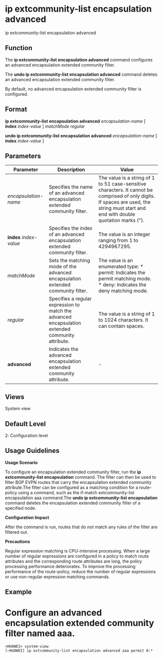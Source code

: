 ip extcommunity-list encapsulation advanced
===========================================

ip extcommunity-list encapsulation advanced

Function
--------



The **ip extcommunity-list encapsulation advanced** command configures an advanced encapsulation extended community filter.

The **undo ip extcommunity-list encapsulation advanced** command deletes an advanced encapsulation extended community filter.



By default, no advanced encapsulation extended community filter is configured.


Format
------

**ip extcommunity-list encapsulation advanced** *encapsulation-name* [ **index** *index-value* ] *matchMode* *regular*

**undo ip extcommunity-list encapsulation advanced** *encapsulation-name* [ **index** *index-value* ]


Parameters
----------

| Parameter | Description | Value |
| --- | --- | --- |
| *encapsulation-name* | Specifies the name of an advanced encapsulation extended community filter. | The value is a string of 1 to 51 case-sensitive characters. It cannot be comprised of only digits. If spaces are used, the string must start and end with double quotation marks ("). |
| **index** *index-value* | Specifies the index of an advanced encapsulation extended community filter. | The value is an integer ranging from 1 to 4294967295. |
| *matchMode* | Sets the matching mode of the advanced encapsulation extended community filter. | The value is an enumerated type:   * permit: Indicates the permit matching mode. * deny: Indicates the deny matching mode. |
| *regular* | Specifies a regular expression to match the advanced encapsulation extended community attribute. | The value is a string of 1 to 1024 characters. It can contain spaces. |
| **advanced** | Indicates the advanced encapsulation extended community attribute. | - |



Views
-----

System view


Default Level
-------------

2: Configuration level


Usage Guidelines
----------------

**Usage Scenario**



To configure an encapsulation extended community filter, run the **ip extcommunity-list encapsulation** command. The filter can then be used to filter BGP EVPN routes that carry the encapsulation extended community attribute.The filter can be configured as a matching condition for a route-policy using a command, such as the if-match extcommunity-list encapsulation aaa command.The **undo ip extcommunity-list encapsulation** command deletes the encapsulation extended community filter of a specified node.



**Configuration Impact**



After the command is run, routes that do not match any rules of the filter are filtered out.



**Precautions**



Regular expression matching is CPU-intensive processing. When a large number of regular expressions are configured in a policy to match route attributes and the corresponding route attributes are long, the policy processing performance deteriorates. To improve the processing performance of the route-policy, reduce the number of regular expressions or use non-regular expression matching commands.




Example
-------

# Configure an advanced encapsulation extended community filter named aaa.
```
<HUAWEI> system-view
[~HUAWEI] ip extcommunity-list encapsulation advanced aaa permit 0:*

```